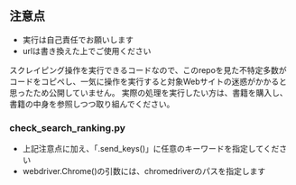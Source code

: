 ## 注意点
- 実行は自己責任でお願いします
- urlは書き換えた上でご使用ください


スクレイピング操作を実行できるコードなので、このrepoを見た不特定多数がコードをコピペし、一気に操作を実行すると対象Webサイトの迷惑がかかると思ったため公開していません。
実際の処理を実行したい方は、書籍を購入し、書籍の中身を参照しつつ取り組んでください。

### check_search_ranking.py
- 上記注意点に加え、「.send_keys()」に任意のキーワードを指定してください
- webdriver.Chrome()の引数には、chromedriverのパスを指定します
